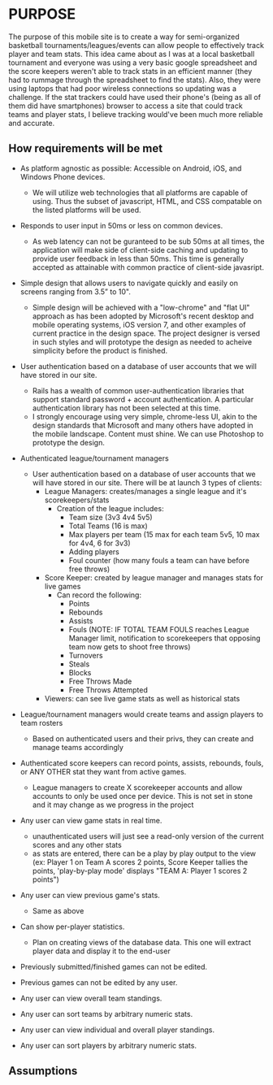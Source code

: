 PURPOSE
=======
The purpose of this mobile site is to create a way for semi-organized basketball tournaments/leagues/events can allow people to effectively track player and team stats. This idea came about as I was at a local basketball tournament and everyone was using a very basic google spreadsheet and the score keepers weren't able to track stats in an efficient manner (they had to rummage through the spreadsheet to find the stats). Also, they were using laptops that had poor wireless connections so updating was a challenge. If the stat trackers could have used their phone's (being as all of them did have smartphones) browser to access a site that could track teams and player stats, I believe tracking would've been much more reliable and accurate.

How requirements will be met
-----------------------------
* As platform agnostic as possible: Accessible on Android, iOS, and Windows Phone devices.
  * We will utilize web technologies that all platforms are capable of using. Thus the subset of javascript, HTML, and CSS compatable on the listed platforms will be used.
* Responds to user input in 50ms or less on common devices. 
  *  As web latency can not be guranteed to be sub 50ms at all times, the application will make side of client-side caching and updating to provide user feedback in less than 50ms. This time is generally accepted as attainable with common practice of client-side javasript. 
* Simple design that allows users to navigate quickly and easily on screens ranging from 3.5” to 10". 
    * Simple design will be achieved with a "low-chrome" and "flat UI" approach as has been adopted by Microsoft's recent desktop and mobile operating systems, iOS version 7, and other examples of current practice in the design space. The project designer is versed in such styles and will prototype the design as needed to acheive simplicity before the product is finished.
* User authentication based on a database of user accounts that we will have stored in our site.
    * Rails has a wealth of common user-authentication libraries that support standard password + account authentication. A particular authentication library has not been selected at this time.
  * I strongly encourage using very simple, chrome-less UI, akin to the design standards that Microsoft and many others have adopted in the mobile landscape.  Content must shine.  We can use Photoshop to prototype the design.
* Authenticated league/tournament managers
  * User authentication based on a database of user accounts that we will have stored in our site. There will be at launch 3 types of clients:
    * League Managers: creates/manages a single league and it's scorekeepers/stats
      * Creation of the league includes:
        * Team size (3v3 4v4 5v5)
        * Total Teams (16 is max)
        * Max players per team (15 max for each team 5v5, 10 max for 4v4, 6 for 3v3)
        * Adding players
        * Foul counter (how many fouls a team can have before free throws)
    * Score Keeper: created by league manager and manages stats for live games
      * Can record the following:
        * Points
        * Rebounds
        * Assists
        * Fouls (NOTE: IF TOTAL TEAM FOULS reaches League Manager limit, notification to scorekeepers that opposing team now gets to shoot free throws)
        * Turnovers
        * Steals
        * Blocks
        * Free Throws Made
        * Free Throws Attempted
    * Viewers: can see live game stats as well as historical stats
* League/tournament managers would create teams and assign players to team rosters
  * Based on authenticated users and their privs, they can create and manage teams accordingly
* Authenticated score keepers can record points, assists, rebounds, fouls, or ANY OTHER stat they want from active games.
  * League managers to create X scorekeeper accounts and allow accounts to only be used once per device. This is not set in stone and it may change as we progress in the project 
* Any user can view game stats in real time.
  * unauthenticated users will just see a read-only version of the current scores and any other stats
  * as stats are entered, there can be a play by play output to the view (ex: Player 1 on Team A scores 2 points, Score Keeper tallies the points, 'play-by-play mode' displays "TEAM A: Player 1 scores 2 points")
* Any user can view previous game's stats.
  * Same as above
* Can show per-player statistics.
  * Plan on creating views of the database data.  This one will extract player data and display it to the end-user
* Previously submitted/finished games can not be edited.

* Previous games can not be edited by any user.
* Any user can view overall team standings.
* Any user can sort teams by arbitrary numeric stats.
* Any user can view individual and overall player standings.
* Any user can sort players by arbitrary numeric stats.


Assumptions
-----------

